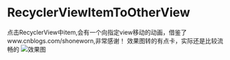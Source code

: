 # RecyclerViewItemToOtherView
点击RecyclerView中item,会有一个向指定view移动的动画，借鉴了www.cnblogs.com/shoneworn,非常感谢！
效果图转的有点卡，实际还是比较流畅的
![效果图]()
